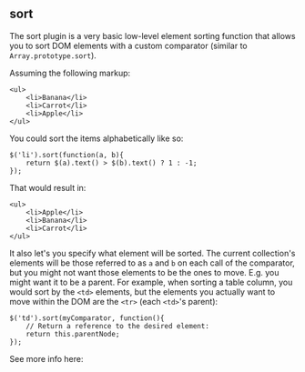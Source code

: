sort
---

The sort plugin is a very basic low-level element sorting function that allows you to sort DOM elements with a custom comparator (similar to `Array.prototype.sort`).

Assuming the following markup:

    <ul>
        <li>Banana</li>
        <li>Carrot</li>
        <li>Apple</li>
    </ul>
    
You could sort the items alphabetically like so:

    $('li').sort(function(a, b){
        return $(a).text() > $(b).text() ? 1 : -1;
    });
    
That would result in:

    <ul>
        <li>Apple</li>
        <li>Banana</li>
        <li>Carrot</li>
    </ul>

It also let's you specify what element will be sorted. The current collection's elements will be those referred to as `a` and `b` on each call of the comparator, but you might not want those elements to be the ones to move. E.g. you might want it to be a parent. For example, when sorting a table column, you would sort by the `<td>` elements, but the elements you actually want to move within the DOM are the `<tr>` (each `<td>`'s parent):

    $('td').sort(myComparator, function(){
        // Return a reference to the desired element:
        return this.parentNode;
    });
    
See more info here: 